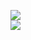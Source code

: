 [![](https://img.shields.io/badge/Made%20With-Github%20Spray-lightgrey.svg?style=for-the-badge&logo=github)](https://github.com/Annihil/github-spray#7040)  
[![](https://i.imgur.com/2DrTn0Z.gif)](https://github.com/Annihil/github-spray)